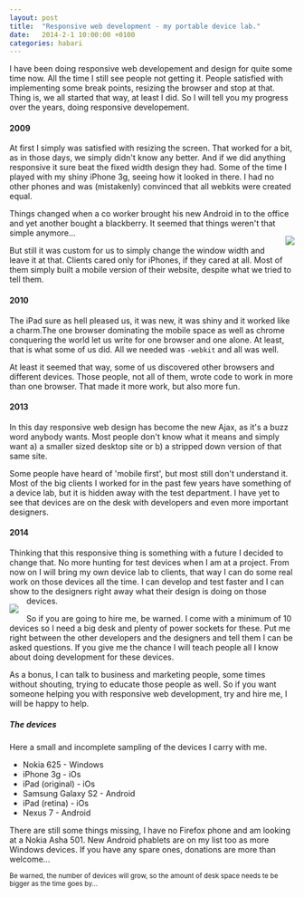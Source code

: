 ```yaml
---
layout: post
title:  "Responsive web development - my portable device lab."
date:   2014-2-1 10:00:00 +0100
categories: habari
---
```

<p>I have been doing responsive web developement and design for quite some time now. All the time I still see people not getting it. People satisfied with implementing some break points, resizing the browser and stop at that. Thing is, we all started that way, at least I did. So I will tell you my progress over the years, doing responsive developement.</p>
<h4>2009</h4>
<p>At first I simply was satisfied with resizing the screen. That worked for a bit, as in those days, we simply didn't know any better. And if we did anything responsive it sure beat the fixed width design they had. Some of the time I played with my shiny iPhone 3g, seeing how it looked in there. I had no other phones and was (mistakenly) convinced that all webkits were created equal.</p><p>Things changed when a co worker brought his new Android in to the office and yet another bought a blackberry. It seemed that things weren't that simple anymore...<img src="http://upload.wikimedia.org/wikipedia/commons/thumb/1/18/T-Mobile_G1_launch_event_2.jpg/299px-T-Mobile_G1_launch_event_2.jpg" style="float:right; padding: 1em 0 1em 1em"></p><p>But still it was custom for us to simply change the window width and leave it at that. Clients cared only for iPhones, if they cared at all. Most of them simply built a mobile version of their website, despite what we tried to tell them.</p>
<h4>2010</h4>
<p>The iPad sure as hell pleased us, it was new, it was shiny and it worked like a charm.The one browser dominating the mobile space as well as chrome conquering the world let us write for one browser and one alone. At least, that is what some of us did. All we needed was <code>-webkit</code> and all was well.</p><p>At least it seemed that way, some of us discovered other browsers and different devices. Those people, not all of them, wrote code to work in more than one browser. That made it more work, but also more fun.</p>
<h4>2013</h4>
<p>In this day responsive web design has become the new Ajax, as it's a buzz word anybody wants. Most people don't know what it means and simply want a) a smaller sized desktop site or b) a stripped down version of that same site.</p><p>Some people have heard of 'mobile first', but most still don't understand it. Most of the big clients I worked for in the past few years have something of a device lab, but it is hidden away with the test department. I have yet to see that devices are on the desk with developers and even more important designers.</p>
<h4>2014</h4>
<p>Thinking that this responsive thing is something with a future I decided to change that. No more hunting for test devices when I am at a project. From now on I will bring my own device lab to clients, that way I can do some real work on those devices all the time. I can develop and test faster and I can show to the designers right away what their design is doing on those devices.<img src="https://pbs.twimg.com/media/BfYUU6MIgAAzteI.jpg" style="float:left;padding: 1em 1em 1em 0;"></p><p>So if you are going to hire me, be warned. I come with a minimum of 10 devices so I need a big desk and plenty of power sockets for these. Put me right between the other developers and the designers and tell them I can be asked questions. If you give me the chance I will teach people all I know about doing development for these devices.</p><p>As a bonus, I can talk to business and marketing people, some times without shouting, trying to educate those people as well. So if you want someone helping you with responsive web development, try and hire me, I will be happy to help.</p><h5>The devices</h5><p>Here a small and incomplete sampling of the devices I carry with me.</p><ul>
<li>Nokia 625 - Windows</li><li>iPhone 3g - iOs</li><li>iPad (original) - iOs</li><li>Samsung Galaxy S2 - Android</li><li>iPad (retina) - iOs</li><li>Nexus 7 - Android</li></ul><p>There are still some things missing, I have no Firefox phone and am looking at a Nokia Asha 501. New Android phablets are on my list too as more Windows devices. If you have any spare ones, donations are more than welcome...</p>
<p><small>Be warned, the number of devices will grow, so the amount of desk space needs te be bigger as the time goes by...</small></p>